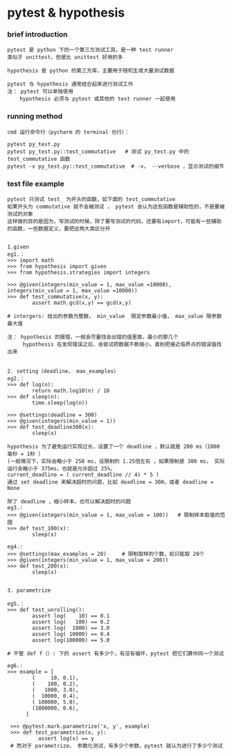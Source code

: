 # pytest & hypothesis

### brief introduction

    pytest 是 python 下的一个第三方测试工具，是一种 test runner
    类似于 unittest，但是比 unittest 好用的多
    
    hypothesis 是 python 的第三方库，主要用于随机生成大量测试数据
  
    pytest 与 hypothesis 通常结合起来进行测试工作
    注： pytest 可以单独使用
        hypothesis 必须与 pytest 或其他的 test runner 一起使用
    
### running method

    cmd 运行命令行（pycharm 的 terminal 也行）：
    
    pytest py_test.py
    pytest py_test.py::test_commutative   # 测试 py_test.py 中的 test_commutative 函数
    pytest -v py_test.py::test_commutative  # -v， --verbose ，显示测试的细节
    
    
### test file example
    
    pytest 只测试 test_ 为开头的函数，如下面的 test_commutative 
    如果开头为 commutative 就不会被测试 ， pytest 会认为这些函数是辅助性的，不是要被测试的对象
    这样做的目的是因为，写测试的时候，除了要写测试的代码，还要有import，可能有一些辅助的函数，一些数据定义，要把这两大类区分开
    
    
    1.given 
    eg1.：
    >>> import math
    >>> from hypothesis import given
    >>> from hypothesis.strategies import integers
   
    >>> @given(integers(min_value = 1, max_value =10000), integers(min_value = 1, max_value =10000))
    >>> def test_commutative(x, y):
            assert math.gcd(x,y) == gcd(x,y)
        
    # intergers: 给出的参数为整数， min_value  限定参数最小值， max_value 限参数最大值
    
    注： hypothesis 的报错，一般会尽量找会出错的值里面，最小的那几个
         hypothesis 在发现错误之后，会尝试把数据不断缩小，直到把接近临界点的错误值找出来 
    
    
    2. setting（deadline， max_examples）
    eg2.：
    >>> def log(n):
            return math.log10(n) / 10    
    >>> def sleep(n):
            time.sleep(log(n))
    
    >>> @settings(deadline = 300)
    >>> @given(integers(min_value = 1))
    >>> def test_deadline300(x):
            sleep(x)
        
    hypothesis 为了避免运行实现过长，设置了一个 deadline ，默认就是 200 ms（1000 毫秒 = 1秒 ）
    (一般情况下，实际会略小于 250 ms，设限制的 1.25倍左右 ，如果限制是 300 ms， 实际运行会略小于 375ms，也就是允许超过 25%，
    current_deadline = ( current_deadline // 4) * 5 )
    通过 set deadline 来解决超时的问题，比如 deadline = 300，或者 deadline = None
    
    除了 deadline ，缩小样本，也可以解决超时的问题
    eg3.:
    >>> @given(integers(min_value = 1, max_value = 100))   # 限制样本取值的范围
    >>> def test_100(x):
            sleep(x)
    
    eg4.:
    >>> @settings(max_examples = 20)     # 限制取样的个数，如只能取 20个
    >>> @given(integers(min_value = 1, max_value = 200))
    >>> def test_200(x):
            sleep(x)
    
    
    3. parametrize
    
    eg5.：    
    >>> def test_unrolling():
            assert log(    10) == 0.1
            assert log(   100) == 0.2
            assert log(  1000) == 3.0
            assert log( 10000) == 0.4
            assert log(100000) == 5.0
    
    # 不管 def f（）: 下的 assert 有多少个，有没有循环，pytest 把它们算作同一个测试  
    
    eg6.:
    >>> example = [
            (     10, 0.1),
            (    100, 0.2),
            (   1000, 3.0),
            (  10000, 0.4),
            ( 100000, 5.0),
            (1000000, 0.6),
          ]

     >>> @pytest.mark.parametrize('x, y', example)
     >>> def test_parametrize(x, y):
              assert log(x) == y
     # 而对于 parametrize， 参数化测试，有多少个参数，pytest 就认为进行了多少个测试         
             
    
    
    
    



